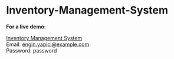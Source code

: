 # Inventory-Management-System

<b>For a live demo:</b>

<a href="http://ims.giderayak.net">Inventory Management System</a><br>
Email: engin.yapici@example.com<br>
Password: password
